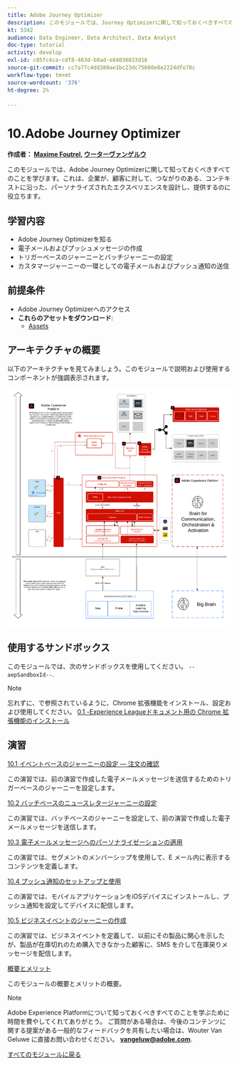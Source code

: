 ```yaml
---
title: Adobe Journey Optimizer
description: このモジュールでは、Journey Optimizerに関して知っておくべきすべてのことを学びます。これは、企業が、顧客に対して、つながりのある、コンテキストに沿った、パーソナライズされたエクスペリエンスを設計し、提供するのに役立ちます。
kt: 5342
audience: Data Engineer, Data Architect, Data Analyst
doc-type: tutorial
activity: develop
exl-id: c85fc4ca-cdf8-463d-b0ad-e84036033d16
source-git-commit: cc7a77c4dd380ae1bc23dc75608e8e2224dfe78c
workflow-type: tm+mt
source-wordcount: '376'
ht-degree: 2%

---
```


# 10.Adobe Journey Optimizer

**作成者： [Maxime Foutrel](https://www.linkedin.com/in/maximefoutrel/), [ウーターヴァンゲルウ](https://www.linkedin.com/in/woutervangeluwe/)**

このモジュールでは、Adobe Journey Optimizerに関して知っておくべきすべてのことを学びます。これは、企業が、顧客に対して、つながりのある、コンテキストに沿った、パーソナライズされたエクスペリエンスを設計し、提供するのに役立ちます。

## 学習内容

- Adobe Journey Optimizerを知る
- 電子メールおよびプッシュメッセージの作成
- トリガーベースのジャーニーとバッチジャーニーの設定
- カスタマージャーニーの一環としての電子メールおよびプッシュ通知の送信

## 前提条件

- Adobe Journey Optimizerへのアクセス
- **これらのアセットをダウンロード**:
   - [Assets](./../../assets/ajo/ajo_assets.zip)

## アーキテクチャの概要

以下のアーキテクチャを見てみましょう。このモジュールで説明および使用するコンポーネントが強調表示されます。

![アーキテクチャの概要](../../assets/images/architecturem23.png)

## 使用するサンドボックス

このモジュールでは、次のサンドボックスを使用してください。 `--aepSandboxId--`.

>[!NOTE]
>
>忘れずに、で参照されているように、Chrome 拡張機能をインストール、設定および使用してください。 [0.1 -Experience Leagueドキュメント用の Chrome 拡張機能のインストール](../module0/ex1.md)

## 演習

[10.1 イベントベースのジャーニーの設定 — 注文の確認](./ex1.md)

この演習では、前の演習で作成した電子メールメッセージを送信するためのトリガーベースのジャーニーを設定します。

[10.2 バッチベースのニュースレタージャーニーの設定](./ex2.md)

この演習では、バッチベースのジャーニーを設定して、前の演習で作成した電子メールメッセージを送信します。

[10.3 電子メールメッセージへのパーソナライゼーションの適用](./ex3.md)

この演習では、セグメントのメンバーシップを使用して、E メール内に表示するコンテンツを定義します。

[10.4 プッシュ通知のセットアップと使用](./ex4.md)

この演習では、モバイルアプリケーションをiOSデバイスにインストールし、プッシュ通知を設定してデバイスに配信します。

[10.5 ビジネスイベントのジャーニーの作成](./ex5.md)

この演習では、ビジネスイベントを定義して、以前にその製品に関心を示したが、製品が在庫切れのため購入できなかった顧客に、SMS を介して在庫戻りメッセージを配信します。

[概要とメリット](./summary.md)

このモジュールの概要とメリットの概要。

>[!NOTE]
>
>Adobe Experience Platformについて知っておくべきすべてのことを学ぶために時間を費やしてくれてありがとう。 ご質問がある場合は、今後のコンテンツに関する提案がある一般的なフィードバックを共有したい場合は、Wouter Van Geluwe に直接お問い合わせください。 **vangeluw@adobe.com**.

[すべてのモジュールに戻る](../../overview.md)
